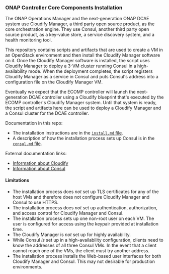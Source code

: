 ### ONAP Controller Core Components Installation
The ONAP Operations Manager and the next-generation ONAP DCAE system use Cloudify Manager, a third party open source product,
as the core orchestration engine.  They use Consul, another third party open source product, as
a key-value store, a service discovery system, and a health monitoring tool.

This repository contains scripts and artifacts that are used to create
a VM in an OpenStack environment and then install the Cloudify Manager software on it.
Once the Cloudify Manager software is installed, the script uses Cloudify Manager to deploy
a 3-VM  cluster running Consul in a high-availability mode.  When the deployment completes, the script registers
Cloudify Manager as a service in Consul and puts Consul's address into a configuration file
on the Cloudify Manager VM.

Eventually we expect that the ECOMP controller will launch the next-generation DCAE controller using a Cloudify blueprint that's executed by the ECOMP controller's Cloudify Manager system.  Until that system is ready, the script and artifacts
here can be used to deploy a Cloudify Manager and a Consul cluster for the DCAE controller.

Documentation in this repo:
- The installation instructions are in the [`install.md` file](./install.md).
- A description of how the installation process sets up Consul is in the [`consul.md` file](./consul.md).

External documentation links:

- [Information about Cloudify](http://getcloudify.org)
- [Information about Consul](http://consul.io)


#### Limitations
- The installation process does _not_ set up TLS certificates for any of the host VMs and therefore does not configure Cloudify Manager and Consul to use HTTPS.
- The installation process does _not_ set up authentication, authorization, and access control for Cloudify Manager and Consul.
- The installation process sets up one non-root user on each VM.  The user is configured for access using the keypair provided at installation time.
- The Cloudify Manager is _not_  set up for highly availability.
- While Consul _is_ set up in a high-availability configuration, clients need to know the addresses of all three Consul VMs.  In the event that a client cannot reach one of the VMs, the client must try another address.
- The installation process installs the Web-based user interfaces for both Cloudify Manager and Consul.  This may not desirable for production environments.
